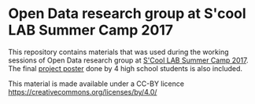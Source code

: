 # Open Data research group at S'cool LAB Summer Camp 2017
This repository contains materials that was used during the working sessions of Open Data research group at [S'Cool LAB Summer Camp 2017](https://indico.cern.ch/event/570855/overview). The final [project poster](https://github.com/cms-opendata-education/scool-lab-sc17-opendata/blob/master/openDataResearchGroupPoster.pdf) done by 4 high school students is also included.

This material is made available under a CC-BY licence https://creativecommons.org/licenses/by/4.0/
